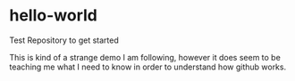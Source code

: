 # hello-world
Test Repository to get started

This is kind of a strange demo I am following, however it does seem to be teaching me what I need to know in order to understand how github works.
